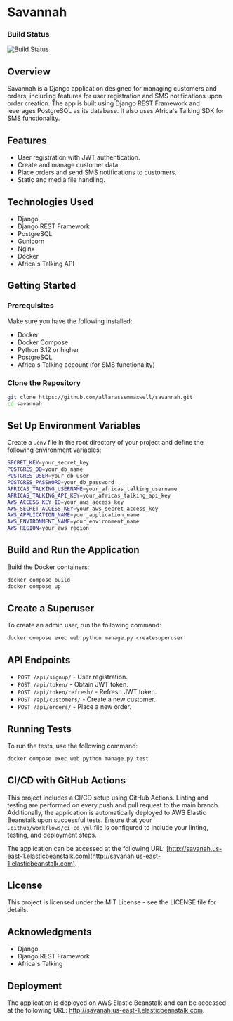 # Savannah


### Build Status
![Build Status](https://github.com/allarassemmaxwell/savannah/actions/workflows/ci_cd.yml/badge.svg)


## Overview

Savannah is a Django application designed for managing customers and orders, including features for user registration and SMS notifications upon order creation. The app is built using Django REST Framework and leverages PostgreSQL as its database. It also uses Africa's Talking SDK for SMS functionality.

## Features

- User registration with JWT authentication.
- Create and manage customer data.
- Place orders and send SMS notifications to customers.
- Static and media file handling.

## Technologies Used

- Django
- Django REST Framework
- PostgreSQL
- Gunicorn
- Nginx
- Docker
- Africa's Talking API

## Getting Started

### Prerequisites

Make sure you have the following installed:

- Docker
- Docker Compose
- Python 3.12 or higher
- PostgreSQL
- Africa's Talking account (for SMS functionality)

### Clone the Repository

```bash
git clone https://github.com/allarassemmaxwell/savannah.git
cd savannah
```

## Set Up Environment Variables

Create a `.env` file in the root directory of your project and define the following environment variables:

```bash
SECRET_KEY=your_secret_key
POSTGRES_DB=your_db_name
POSTGRES_USER=your_db_user
POSTGRES_PASSWORD=your_db_password
AFRICAS_TALKING_USERNAME=your_africas_talking_username
AFRICAS_TALKING_API_KEY=your_africas_talking_api_key
AWS_ACCESS_KEY_ID=your_aws_access_key
AWS_SECRET_ACCESS_KEY=your_aws_secret_access_key
AWS_APPLICATION_NAME=your_application_name
AWS_ENVIRONMENT_NAME=your_environment_name
AWS_REGION=your_aws_region
```

## Build and Run the Application

Build the Docker containers:

```bash
docker compose build
docker compose up
```

## Create a Superuser

To create an admin user, run the following command:

```bash
docker compose exec web python manage.py createsuperuser
```

## API Endpoints

- `POST /api/signup/` - User registration.
- `POST /api/token/` - Obtain JWT token.
- `POST /api/token/refresh/` - Refresh JWT token.
- `POST /api/customers/` - Create a new customer.
- `POST /api/orders/` - Place a new order.

## Running Tests

To run the tests, use the following command:

```bash
docker compose exec web python manage.py test
```

## CI/CD with GitHub Actions

This project includes a CI/CD setup using GitHub Actions. Linting and testing are performed on every push and pull request to the main branch. Additionally, the application is automatically deployed to AWS Elastic Beanstalk upon successful tests. Ensure that your `.github/workflows/ci_cd.yml` file is configured to include your linting, testing, and deployment steps.

The application can be accessed at the following URL: [http://savanah.us-east-1.elasticbeanstalk.com](http://savanah.us-east-1.elasticbeanstalk.com).


## License

This project is licensed under the MIT License - see the LICENSE file for details.

## Acknowledgments

- Django
- Django REST Framework
- Africa's Talking


## Deployment

The application is deployed on AWS Elastic Beanstalk and can be accessed at the following URL: http://savanah.us-east-1.elasticbeanstalk.com.
